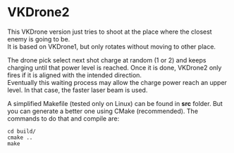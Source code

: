 # VKDrone2

This VKDrone version just tries to shoot at the place where the closest enemy is
going to be. <br />
It is based on VKDrone1, but only rotates without moving to other place.

The drone pick select next shot charge at random (1 or 2) and keeps charging
until that power level is reached. Once it is done, VKDrone2 only fires if it is
aligned with the intended direction. <br />
Eventually this waiting process may allow the charge power reach an upper level.
In that case, the faster laser beam is used.

A simplified Makefile (tested only on Linux) can be found in **src** folder. But
you can generate a better one using CMake (recommended). The commands to do that
and compile are:
```
cd build/
cmake ..
make
```
